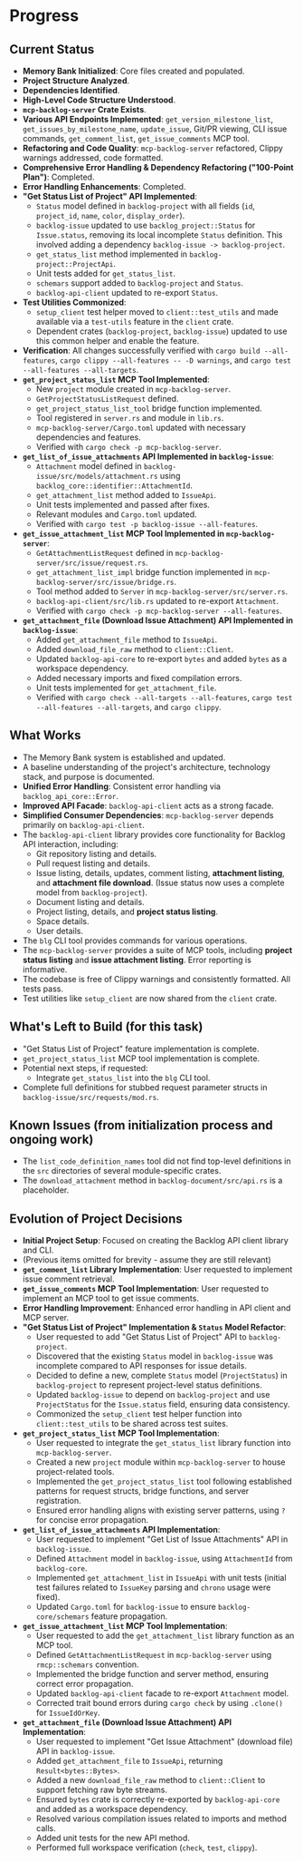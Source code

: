 # Progress

## Current Status
-   **Memory Bank Initialized**: Core files created and populated.
-   **Project Structure Analyzed**.
-   **Dependencies Identified**.
-   **High-Level Code Structure Understood**.
-   **`mcp-backlog-server` Crate Exists**.
-   **Various API Endpoints Implemented**: `get_version_milestone_list`, `get_issues_by_milestone_name`, `update_issue`, Git/PR viewing, CLI issue commands, `get_comment_list`, `get_issue_comments` MCP tool.
-   **Refactoring and Code Quality**: `mcp-backlog-server` refactored, Clippy warnings addressed, code formatted.
-   **Comprehensive Error Handling & Dependency Refactoring ("100-Point Plan")**: Completed.
-   **Error Handling Enhancements**: Completed.
-   **"Get Status List of Project" API Implemented**:
    -   `Status` model defined in `backlog-project` with all fields (`id`, `project_id`, `name`, `color`, `display_order`).
    -   `backlog-issue` updated to use `backlog_project::Status` for `Issue.status`, removing its local incomplete `Status` definition. This involved adding a dependency `backlog-issue -> backlog-project`.
    -   `get_status_list` method implemented in `backlog-project::ProjectApi`.
    -   Unit tests added for `get_status_list`.
    -   `schemars` support added to `backlog-project` and `Status`.
    -   `backlog-api-client` updated to re-export `Status`.
-   **Test Utilities Commonized**:
    -   `setup_client` test helper moved to `client::test_utils` and made available via a `test-utils` feature in the `client` crate.
    -   Dependent crates (`backlog-project`, `backlog-issue`) updated to use this common helper and enable the feature.
-   **Verification**: All changes successfully verified with `cargo build --all-features`, `cargo clippy --all-features -- -D warnings`, and `cargo test --all-features --all-targets`.
-   **`get_project_status_list` MCP Tool Implemented**:
    -   New `project` module created in `mcp-backlog-server`.
    -   `GetProjectStatusListRequest` defined.
    -   `get_project_status_list_tool` bridge function implemented.
    -   Tool registered in `server.rs` and module in `lib.rs`.
    -   `mcp-backlog-server/Cargo.toml` updated with necessary dependencies and features.
    -   Verified with `cargo check -p mcp-backlog-server`.
-   **`get_list_of_issue_attachments` API Implemented in `backlog-issue`**:
    -   `Attachment` model defined in `backlog-issue/src/models/attachment.rs` using `backlog_core::identifier::AttachmentId`.
    -   `get_attachment_list` method added to `IssueApi`.
    -   Unit tests implemented and passed after fixes.
    -   Relevant modules and `Cargo.toml` updated.
    -   Verified with `cargo test -p backlog-issue --all-features`.
-   **`get_issue_attachment_list` MCP Tool Implemented in `mcp-backlog-server`**:
    -   `GetAttachmentListRequest` defined in `mcp-backlog-server/src/issue/request.rs`.
    -   `get_attachment_list_impl` bridge function implemented in `mcp-backlog-server/src/issue/bridge.rs`.
    -   Tool method added to `Server` in `mcp-backlog-server/src/server.rs`.
    -   `backlog-api-client/src/lib.rs` updated to re-export `Attachment`.
    -   Verified with `cargo check -p mcp-backlog-server --all-features`.
-   **`get_attachment_file` (Download Issue Attachment) API Implemented in `backlog-issue`**:
    -   Added `get_attachment_file` method to `IssueApi`.
    -   Added `download_file_raw` method to `client::Client`.
    -   Updated `backlog-api-core` to re-export `bytes` and added `bytes` as a workspace dependency.
    -   Added necessary imports and fixed compilation errors.
    -   Unit tests implemented for `get_attachment_file`.
    -   Verified with `cargo check --all-targets --all-features`, `cargo test --all-features --all-targets`, and `cargo clippy`.

## What Works
-   The Memory Bank system is established and updated.
-   A baseline understanding of the project's architecture, technology stack, and purpose is documented.
-   **Unified Error Handling**: Consistent error handling via `backlog_api_core::Error`.
-   **Improved API Facade**: `backlog-api-client` acts as a strong facade.
-   **Simplified Consumer Dependencies**: `mcp-backlog-server` depends primarily on `backlog-api-client`.
-   The `backlog-api-client` library provides core functionality for Backlog API interaction, including:
    -   Git repository listing and details.
    -   Pull request listing and details.
    -   Issue listing, details, updates, comment listing, **attachment listing**, and **attachment file download**. (Issue status now uses a complete model from `backlog-project`).
    -   Document listing and details.
    -   Project listing, details, and **project status listing**.
    -   Space details.
    -   User details.
-   The `blg` CLI tool provides commands for various operations.
-   The `mcp-backlog-server` provides a suite of MCP tools, including **project status listing** and **issue attachment listing**. Error reporting is informative.
-   The codebase is free of Clippy warnings and consistently formatted. All tests pass.
-   Test utilities like `setup_client` are now shared from the `client` crate.

## What's Left to Build (for this task)
-   "Get Status List of Project" feature implementation is complete.
-   `get_project_status_list` MCP tool implementation is complete.
-   Potential next steps, if requested:
    -   Integrate `get_status_list` into the `blg` CLI tool.
-   Complete full definitions for stubbed request parameter structs in `backlog-issue/src/requests/mod.rs`.

## Known Issues (from initialization process and ongoing work)
-   The `list_code_definition_names` tool did not find top-level definitions in the `src` directories of several module-specific crates.
-   The `download_attachment` method in `backlog-document/src/api.rs` is a placeholder.

## Evolution of Project Decisions
-   **Initial Project Setup**: Focused on creating the Backlog API client library and CLI.
-   (Previous items omitted for brevity - assume they are still relevant)
-   **`get_comment_list` Library Implementation**: User requested to implement issue comment retrieval.
-   **`get_issue_comments` MCP Tool Implementation**: User requested to implement an MCP tool to get issue comments.
-   **Error Handling Improvement**: Enhanced error handling in API client and MCP server.
-   **"Get Status List of Project" Implementation & `Status` Model Refactor**:
    -   User requested to add "Get Status List of Project" API to `backlog-project`.
    -   Discovered that the existing `Status` model in `backlog-issue` was incomplete compared to API responses for issue details.
    -   Decided to define a new, complete `Status` model (`ProjectStatus`) in `backlog-project` to represent project-level status definitions.
    -   Updated `backlog-issue` to depend on `backlog-project` and use `ProjectStatus` for the `Issue.status` field, ensuring data consistency.
    -   Commonized the `setup_client` test helper function into `client::test_utils` to be shared across test suites.
-   **`get_project_status_list` MCP Tool Implementation**:
    -   User requested to integrate the `get_status_list` library function into `mcp-backlog-server`.
    -   Created a new `project` module within `mcp-backlog-server` to house project-related tools.
    -   Implemented the `get_project_status_list` tool following established patterns for request structs, bridge functions, and server registration.
    -   Ensured error handling aligns with existing server patterns, using `?` for concise error propagation.
-   **`get_list_of_issue_attachments` API Implementation**:
    -   User requested to implement "Get List of Issue Attachments" API in `backlog-issue`.
    -   Defined `Attachment` model in `backlog-issue`, using `AttachmentId` from `backlog-core`.
    -   Implemented `get_attachment_list` in `IssueApi` with unit tests (initial test failures related to `IssueKey` parsing and `chrono` usage were fixed).
    -   Updated `Cargo.toml` for `backlog-issue` to ensure `backlog-core/schemars` feature propagation.
-   **`get_issue_attachment_list` MCP Tool Implementation**:
    -   User requested to add the `get_attachment_list` library function as an MCP tool.
    -   Defined `GetAttachmentListRequest` in `mcp-backlog-server` using `rmcp::schemars` convention.
    -   Implemented the bridge function and server method, ensuring correct error propagation.
    -   Updated `backlog-api-client` facade to re-export `Attachment` model.
    -   Corrected trait bound errors during `cargo check` by using `.clone()` for `IssueIdOrKey`.
-   **`get_attachment_file` (Download Issue Attachment) API Implementation**:
    -   User requested to implement "Get Issue Attachment" (download file) API in `backlog-issue`.
    -   Added `get_attachment_file` to `IssueApi`, returning `Result<bytes::Bytes>`.
    -   Added a new `download_file_raw` method to `client::Client` to support fetching raw byte streams.
    -   Ensured `bytes` crate is correctly re-exported by `backlog-api-core` and added as a workspace dependency.
    -   Resolved various compilation issues related to imports and method calls.
    -   Added unit tests for the new API method.
    -   Performed full workspace verification (`check`, `test`, `clippy`).
